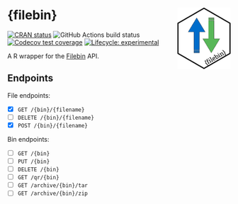 
# {filebin} <img src="man/figures/filebin-hex.png" align="right" alt="" width="120" />

<!-- badges: start -->

[![CRAN
status](https://www.r-pkg.org/badges/version/filebin)](https://cran.r-project.org/package=filebin)
![GitHub Actions build
status](https://github.com/datawookie/filebin/actions/workflows/build.yaml/badge.svg)
[![Codecov test
coverage](https://img.shields.io/codecov/c/github/datawookie/filebin.svg)](https://codecov.io/github/datawookie/filebin)
[![Lifecycle:
experimental](https://img.shields.io/badge/lifecycle-experimental-orange.svg)](https://lifecycle.r-lib.org/articles/stages.html)
<!-- badges: end -->

A R wrapper for the [Filebin](https://filebin.net/) API.

## Endpoints

File endpoints:

-   [x] `GET /{bin}/{filename}`
-   [ ] `DELETE /{bin}/{filename}`
-   [x] `POST /{bin}/{filename}`

Bin endpoints:

-   [ ] `GET /{bin}`
-   [ ] `PUT /{bin}`
-   [ ] `DELETE /{bin}`
-   [ ] `GET /qr/{bin}`
-   [ ] `GET /archive/{bin}/tar`
-   [ ] `GET /archive/{bin}/zip`
